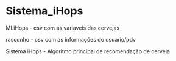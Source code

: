 # Sistema_iHops
<p>MLiHops - csv com as variaveis das cervejas</p>
<p>rascunho - csv com as informações do usuario/pdv</p>
<p>Sistema iHops - Algoritmo principal de recomendação de cerveja</p>

